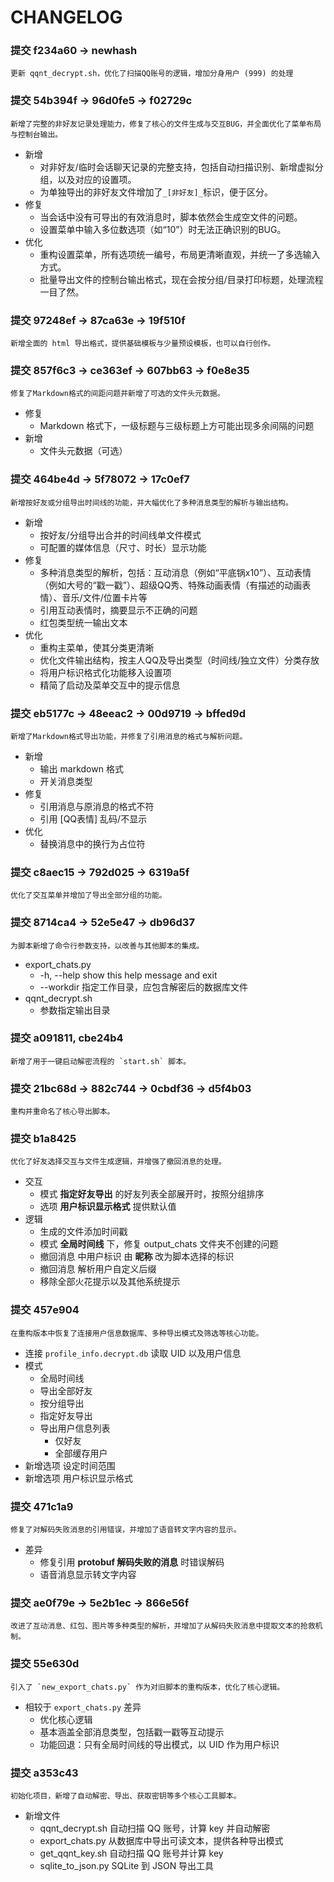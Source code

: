 # CHANGELOG

### 提交 **f234a60** -> newhash

    更新 qqnt_decrypt.sh，优化了扫描QQ账号的逻辑，增加分身用户 (999) 的处理

### 提交 **54b394f** -> 96d0fe5 -> f02729c

    新增了完整的非好友记录处理能力，修复了核心的文件生成与交互BUG，并全面优化了菜单布局与控制台输出。

- 新增
  - 对非好友/临时会话聊天记录的完整支持，包括自动扫描识别、新增虚拟分组，以及对应的设置项。
  - 为单独导出的非好友文件增加了`_[非好友]_`标识，便于区分。
- 修复
  - 当会话中没有可导出的有效消息时，脚本依然会生成空文件的问题。
  - 设置菜单中输入多位数选项（如“10”）时无法正确识别的BUG。
- 优化
  - 重构设置菜单，所有选项统一编号，布局更清晰直观，并统一了多选输入方式。
  - 批量导出文件的控制台输出格式，现在会按分组/目录打印标题，处理流程一目了然。
  
### 提交 **97248ef** -> 87ca63e -> 19f510f

    新增全面的 html 导出格式，提供基础模板与少量预设模板，也可以自行创作。

### 提交 **857f6c3** -> ce363ef -> 607bb63 -> f0e8e35

    修复了Markdown格式的间距问题并新增了可选的文件头元数据。

- 修复
  - Markdown 格式下，一级标题与三级标题上方可能出现多余间隔的问题
- 新增
  - 文件头元数据（可选）

### 提交 **464be4d** -> 5f78072 -> 17c0ef7

    新增按好友或分组导出时间线的功能，并大幅优化了多种消息类型的解析与输出结构。

- 新增
  - 按好友/分组导出合并的时间线单文件模式
  - 可配置的媒体信息（尺寸、时长）显示功能
- 修复
  - 多种消息类型的解析，包括：互动消息（例如“平底锅x10”）、互动表情（例如大号的“戳一戳”）、超级QQ秀、特殊动画表情（有描述的动画表情）、音乐/文件/位置卡片等
  - 引用互动表情时，摘要显示不正确的问题
  - 红包类型统一输出文本
- 优化
  - 重构主菜单，使其分类更清晰
  - 优化文件输出结构，按主人QQ及导出类型（时间线/独立文件）分类存放
  - 将用户标识格式化功能移入设置项
  - 精简了启动及菜单交互中的提示信息

### 提交 **eb5177c** -> 48eeac2 -> 00d9719 -> bffed9d

    新增了Markdown格式导出功能，并修复了引用消息的格式与解析问题。

- 新增
  - 输出 markdown 格式
  - 开关消息类型
- 修复
  - 引用消息与原消息的格式不符
  - 引用 [QQ表情] 乱码/不显示
- 优化
  - 替换消息中的换行为占位符

### 提交 **c8aec15** -> 792d025 -> 6319a5f

    优化了交互菜单并增加了导出全部分组的功能。

### 提交 **8714ca4** -> 52e5e47 -> db96d37

    为脚本新增了命令行参数支持，以改善与其他脚本的集成。

- export_chats.py
  - -h, --help         show this help message and exit
  - --workdir 指定工作目录，应包含解密后的数据库文件
- qqnt_decrypt.sh
  - 参数指定输出目录

### 提交 **a091811**, cbe24b4

    新增了用于一键启动解密流程的 `start.sh` 脚本。

### 提交 **21bc68d** -> 882c744 -> 0cbdf36 -> d5f4b03

    重构并重命名了核心导出脚本。

### 提交 **b1a8425**

    优化了好友选择交互与文件生成逻辑，并增强了撤回消息的处理。

- 交互
  - 模式 **指定好友导出** 的好友列表全部展开时，按照分组排序
  - 选项 **用户标识显示格式** 提供默认值
- 逻辑
  - 生成的文件添加时间戳
  - 模式 **全局时间线** 下，修复 output_chats 文件夹不创建的问题
  - 撤回消息 中用户标识 由 **昵称** 改为脚本选择的标识
  - 撤回消息 解析用户自定义后缀
  - 移除全部火花提示以及其他系统提示

### 提交 **457e904**

    在重构版本中恢复了连接用户信息数据库、多种导出模式及筛选等核心功能。

- 连接 `profile_info.decrypt.db` 读取 UID 以及用户信息
- 模式
  - 全局时间线
  - 导出全部好友
  - 按分组导出
  - 指定好友导出
  - 导出用户信息列表
    - 仅好友
    - 全部缓存用户
- 新增选项 设定时间范围
- 新增选项 用户标识显示格式

### 提交 **471c1a9**

    修复了对解码失败消息的引用错误，并增加了语音转文字内容的显示。

- 差异
  - 修复引用 **protobuf 解码失败的消息** 时错误解码
  - 语音消息显示转文字内容

### 提交 **ae0f79e** -> 5e2b1ec -> 866e56f

    改进了互动消息、红包、图片等多种类型的解析，并增加了从解码失败消息中提取文本的抢救机制。

### 提交 **55e630d**

    引入了 `new_export_chats.py` 作为对旧脚本的重构版本，优化了核心逻辑。

- 相较于 `export_chats.py` 差异
  - 优化核心逻辑
  - 基本涵盖全部消息类型，包括戳一戳等互动提示
  - 功能回退：只有全局时间线的导出模式，以 UID 作为用户标识

### 提交 **a353c43**

    初始化项目，新增了自动解密、导出、获取密钥等多个核心工具脚本。

- 新增文件
  - qqnt_decrypt.sh 自动扫描 QQ 账号，计算 key 并自动解密
  - export_chats.py 从数据库中导出可读文本，提供各种导出模式
  - get_qqnt_key.sh 自动扫描 QQ 账号并计算 key
  - sqlite_to_json.py SQLite 到 JSON 导出工具